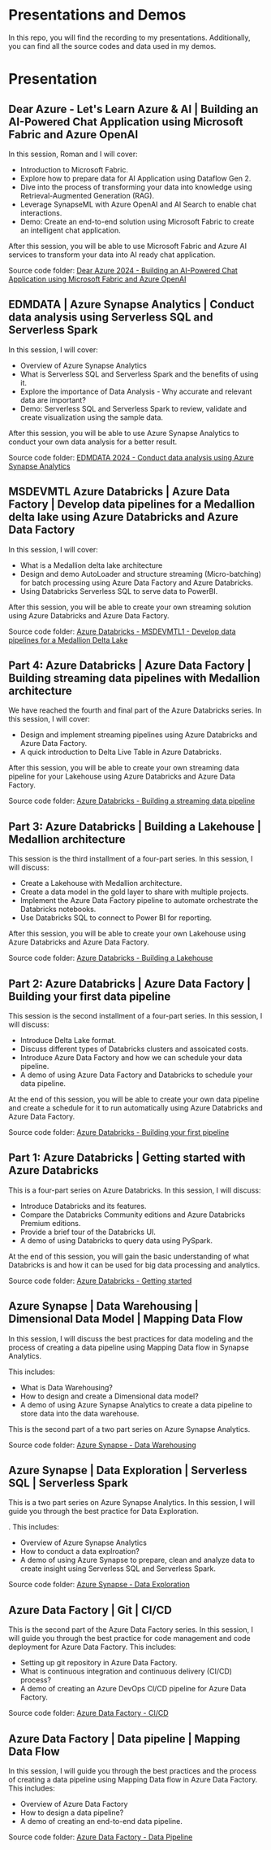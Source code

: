 # Presentations and Demos
In this repo, you will find the recording to my presentations. Additionally, you can find all the source codes and data used in my demos.

# Presentation

## Dear Azure - Let's Learn Azure & AI | Building an AI-Powered Chat Application using Microsoft Fabric and Azure OpenAI

In this session, Roman and I will cover: 

* Introduction to Microsoft Fabric.
* Explore how to prepare data for AI Application using Dataflow Gen 2.
* Dive into the process of transforming your data into knowledge using Retrieval-Augmented Generation (RAG).
* Leverage SynapseML with Azure OpenAI and AI Search to enable chat interactions.
* Demo: Create an end-to-end solution using Microsoft Fabric to create an intelligent chat application.

After this session, you will be able to use Microsoft Fabric and Azure AI services to transform your data into AI ready chat application.

Source code folder: [Dear Azure 2024 - Building an AI-Powered Chat Application using Microsoft Fabric and Azure OpenAI](./2024/DearAzure/Microsoft-Fabric-AI-Chatbot/)

## EDMDATA | Azure Synapse Analytics | Conduct data analysis using Serverless SQL and Serverless Spark

In this session, I will cover:

* Overview of Azure Synapse Analytics
* What is Serverless SQL and Serverless Spark and the benefits of using it.
* Explore the importance of Data Analysis - Why accurate and relevant data are important?
* Demo: Serverless SQL and Serverless Spark to review, validate and create visualization using the sample data.

After this session, you will be able to use Azure Synapse Analytics to conduct your own data analysis for a better result.

Source code folder: [EDMDATA 2024 - Conduct data analysis using Azure Synapse Analytics](./2024/EDMDATA/Synapse-Serverless-Data-Analysis/)

## MSDEVMTL Azure Databricks | Azure Data Factory | Develop data pipelines for a Medallion delta lake using Azure Databricks and Azure Data Factory
In this session, I will cover:
   * What is a Medallion delta lake architecture
   * Design and demo AutoLoader and structure streaming (Micro-batching) for batch processing using Azure Data Factory and Azure Databricks.
   * Using Databricks Serverless SQL to serve data to PowerBI.

After this session, you will be able to create your own streaming solution using Azure Databricks and Azure Data Factory.

Source code folder: [Azure Databricks - MSDEVMTL1 - Develop data pipelines for a Medallion Delta Lake](./Databricks/MSDEVMTL1-building-a-streaming-delta-lakehouse/)

## Part 4: Azure Databricks | Azure Data Factory | Building streaming data pipelines with Medallion architecture
We have reached the fourth and final part of the Azure Databricks series. In this session, I will cover:
   * Design and implement streaming pipelines using Azure Databricks and Azure Data Factory.
   * A quick introduction to Delta Live Table in Azure Databricks.

After this session, you will be able to create your own streaming data pipeline for your Lakehouse using Azure Databricks and Azure Data Factory.

Source code folder: [Azure Databricks - Building a streaming data pipeline](./Databricks/4-building-streaming-pipeline/)

## Part 3: Azure Databricks | Building a Lakehouse | Medallion architecture
This session is the third installment of a four-part series. In this session, I will discuss: 
   * Create a Lakehouse with Medallion architecture.
   * Create a data model in the gold layer to share with multiple projects.
   * Implement the Azure Data Factory pipeline to automate orchestrate the Databricks notebooks.
   * Use Databricks SQL to connect to Power BI for reporting.

After this session, you will be able to create your own Lakehouse using Azure Databricks and Azure Data Factory.

Source code folder: [Azure Databricks - Building a Lakehouse](./Databricks/3-building-your-lakehuse/)


## Part 2: Azure Databricks | Azure Data Factory | Building your first data pipeline
This session is the second installment of a four-part series. In this session, I will discuss: 
   * Introduce Delta Lake format.
   * Discuss different types of Databricks clusters and assoicated costs.
   * Introduce Azure Data Factory and how we can schedule your data pipeline.
   * A demo of using Azure Data Factory and Databricks to schedule your data pipeline.

At the end of this session, you will be able to create your own data pipeline and create a schedule for it to run automatically using Azure Databricks and Azure Data Factory.

Source code folder: [Azure Databricks - Building your first pipeline](./Databricks/2-building-first-data-pipeline)

## Part 1: Azure Databricks | Getting started with Azure Databricks
This is a four-part series on Azure Databricks. In this session, I will discuss:
   * Introduce Databricks and its features.
   * Compare the Databricks Community editions and Azure Databricks Premium editions.
   * Provide a brief tour of the Databricks UI. 
   * A demo of using Databricks to query data using PySpark.

At the end of this session, you will gain the basic understanding of what Databricks is and how it can be used for big data processing and analytics. 

Source code folder: [Azure Databricks - Getting started](./Databricks/1-getting-started)

## Azure Synapse | Data Warehousing | Dimensional Data Model | Mapping Data Flow
In this session, I will discuss the best practices for data modeling and the process of creating a data pipeline using Mapping Data flow in Synapse Analytics. 

This includes: 
   * What is Data Warehousing?
   * How to design and create a Dimensional data model?
   * A demo of using Azure Synapse Analytics to create a data pipeline to store data into the data warehouse.

This is the second part of a two part series on Azure Synapse Analytics.

Source code folder: [Azure Synapse - Data Warehousing](./Azure-Synapse/data-warehousing)

## Azure Synapse | Data Exploration | Serverless SQL | Serverless Spark
This is a two part series on Azure Synapse Analytics. In this session, I will guide you through the best practice for Data Exploration. 

. This includes:  
   * Overview of Azure Synapse Analytics
   * How to conduct a data explroation? 
   * A demo of using Azure Synapse to prepare, clean and analyze data to create insight using Serverless SQL and Serverless Spark.

Source code folder: [Azure Synapse - Data Exploration](./Azure-Synapse/data-exploration)  

## Azure Data Factory | Git | CI/CD
This is the second part of the Azure Data Factory series. In this session, I will guide you through the best practice for code management and code deployment for Azure Data Factory. This includes:  
   * Setting up git repository in Azure Data Factory.
   * What is continuous integration and continuous delivery (CI/CD) process?
   * A demo of creating an Azure DevOps CI/CD pipeline for Azure Data Factory.

Source code folder: [Azure Data Factory - CI/CD](./Azure-Data-Factory/cicd)  

## Azure Data Factory | Data pipeline | Mapping Data Flow
In this session, I will guide you through the best practices and the process of creating a data pipeline using Mapping Data flow in Azure Data Factory. This includes:  
   * Overview of Azure Data Factory
   * How to design a data pipeline? 
   * A demo of creating an end-to-end data pipeline.

Source code folder: [Azure Data Factory - Data Pipeline](./Azure-Data-Factory/data-pipeline)  